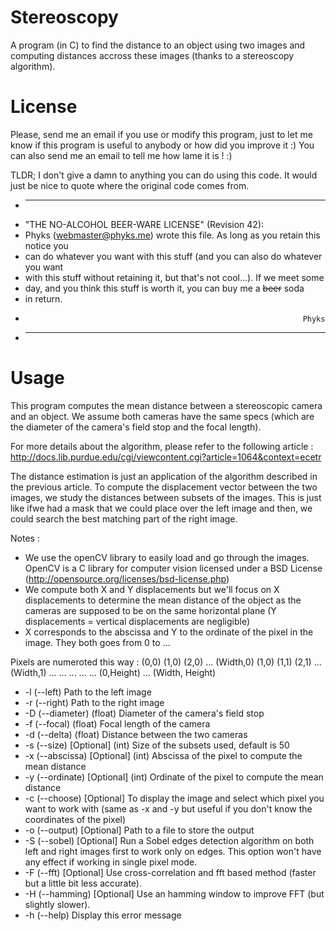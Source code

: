 Stereoscopy
===========

A program (in C) to find the distance to an object using two images and computing distances accross these images (thanks to a stereoscopy algorithm).


License
=======
Please, send me an email if you use or modify this program, just to let me know if this program is useful to anybody or how did you improve it :) You can also send me an email to tell me how lame it is ! :)

TLDR; I don't give a damn to anything you can do using this code. It would just be nice to
quote where the original code comes from.


* --------------------------------------------------------------------------------
* "THE NO-ALCOHOL BEER-WARE LICENSE" (Revision 42):
* Phyks (webmaster@phyks.me) wrote this file. As long as you retain this notice you
* can do whatever you want with this stuff (and you can also do whatever you want
* with this stuff without retaining it, but that's not cool...). If we meet some 
* day, and you think this stuff is worth it, you can buy me a <del>beer</del> soda 
* in return.
* 																	Phyks
* ---------------------------------------------------------------------------------

Usage
=====
This program computes the mean distance between a stereoscopic camera and an object. We assume both cameras have the same specs (which are the diameter of the camera's field stop and the focal length).

For more details about the algorithm, please refer to the following article : http://docs.lib.purdue.edu/cgi/viewcontent.cgi?article=1064&context=ecetr

The distance estimation is just an application of the algorithm described in the previous article. To compute the displacement vector between the two images, we study the distances between subsets of the images. This is just like ifwe had a mask that we could place over the left image and then, we could search the best matching part of the right image.

Notes : 
- We use the openCV library to easily load and go through the images. OpenCV is a C library for computer vision licensed under a BSD License (http://opensource.org/licenses/bsd-license.php)
- We compute both X and Y displacements but we'll focus on X displacements to determine the mean distance of the object as the cameras are supposed to be on the same horizontal plane (Y displacements = vertical displacements are negligible)
- X corresponds to the abscissa and Y to the ordinate of the pixel in the image. They both goes from 0 to ...

Pixels are numeroted this way :
(0,0)  (1,0)	(2,0)	...	(Width,0)
(1,0)	(1,1)	(2,1)	...	(Width,1)
 ...	 ...	 ...	...	  ...
(0,Height)	 ...		(Width, Height)


*	 -l (--left) 	 Path to the left image
*	 -r (--right) 	 Path to the right image
*	 -D (--diameter) (float) Diameter of the camera's field stop
*	 -f (--focal) 	 (float) Focal length of the camera
*	 -d (--delta) 	 (float) Distance between the two cameras
*	 -s (--size) 	 [Optional] (int) Size of the subsets used, default is 50
*	 -x (--abscissa) [Optional] (int) Abscissa of the pixel to compute the mean distance
*	 -y (--ordinate) [Optional] (int) Ordinate of the pixel to compute the mean distance
*	 -c (--choose) 	 [Optional] To display the image and select which pixel you want to work with (same as -x and -y but useful if you don't know the coordinates of the pixel)
*	 -o (--output) 	 [Optional] Path to a file to store the output
*	 -S (--sobel) 	 [Optional] Run a Sobel edges detection algorithm on both left and right images first to work only on edges. This option won't have any effect if working in single pixel mode.
*	 -F (--fft) 	 [Optional] Use cross-correlation and fft based method (faster but a little bit less accurate).
*	 -H (--hamming) 	 [Optional] Use an hamming window to improve FFT (but slightly slower).
*	 -h (--help) 	 Display this error message


